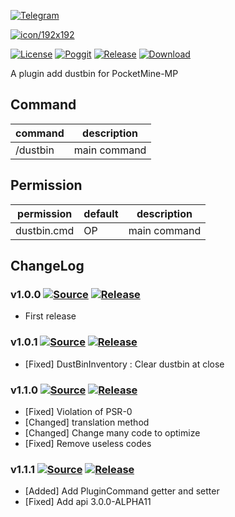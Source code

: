[![Telegram](https://img.shields.io/badge/Telegram-PresentKim-blue.svg?logo=telegram)](https://t.me/PresentKim)

[![icon/192x192](meta/icon/192x192.png?raw=true)]()

[![License](https://img.shields.io/github/license/PMMPPlugin/DustBin.svg?label=License)](LICENSE)
[![Poggit](https://poggit.pmmp.io/ci.shield/PMMPPlugin/DustBin/DustBin)](https://poggit.pmmp.io/ci/PMMPPlugin/DustBin)
[![Release](https://img.shields.io/github/release/PMMPPlugin/DustBin.svg?label=Release)](https://github.com/PMMPPlugin/DustBin/releases/latest)
[![Download](https://img.shields.io/github/downloads/PMMPPlugin/DustBin/total.svg?label=Download)](https://github.com/PMMPPlugin/DustBin/releases/latest)


A plugin add dustbin for PocketMine-MP

## Command
| command  | description  |
| -------- | ------------ |
| /dustbin | main command |




## Permission
| permission  | default | description  |
| ----------- | ------- | ------------ |
| dustbin.cmd | OP      | main command |




## ChangeLog
### v1.0.0 [![Source](https://img.shields.io/badge/source-v1.0.0-blue.png?label=source)](https://github.com/PMMPPlugin/DustBin/tree/v1.0.0) [![Release](https://img.shields.io/github/downloads/PMMPPlugin/DustBin/v1.0.0/total.png?label=download&colorB=1fadad)](https://github.com/PMMPPlugin/DustBin/releases/v1.0.0)
- First release
### v1.0.1 [![Source](https://img.shields.io/badge/source-v1.0.1-blue.png?label=source)](https://github.com/PMMPPlugin/DustBin/tree/v1.0.1) [![Release](https://img.shields.io/github/downloads/PMMPPlugin/DustBin/v1.0.1/total.png?label=download&colorB=1fadad)](https://github.com/PMMPPlugin/DustBin/releases/v1.0.1)
- \[Fixed\] DustBinInventory : Clear dustbin at close
### v1.1.0 [![Source](https://img.shields.io/badge/source-v1.0.2-blue.png?label=source)](https://github.com/PMMPPlugin/DustBin/tree/v1.1.0) [![Release](https://img.shields.io/github/downloads/PMMPPlugin/DustBin/v1.1.0/total.png?label=download&colorB=1fadad)](https://github.com/PMMPPlugin/DustBin/releases/v1.1.0)
- \[Fixed\] Violation of PSR-0
- \[Changed\] translation method
- \[Changed\] Change many code to optimize
- \[Fixed\]  Remove useless codes
### v1.1.1 [![Source](https://img.shields.io/badge/source-v1.1.1-blue.png?label=source)](https://github.com/PMMPPlugin/DustBin/tree/v1.1.1) [![Release](https://img.shields.io/github/downloads/PMMPPlugin/DustBin/v1.1.1/total.png?label=download&colorB=1fadad)](https://github.com/PMMPPlugin/DustBin/releases/v1.1.1)
- \[Added\] Add PluginCommand getter and setter
- \[Fixed\] Add api 3.0.0-ALPHA11